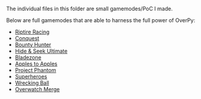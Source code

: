 The individual files in this folder are small gamemodes/PoC I made.

Below are full gamemodes that are able to harness the full power of OverPy:

- [Riptire Racing](https://github.com/Zezombye/riptire-racing)
- [Conquest](https://github.com/GrandeurHammers/Conquest)
- [Bounty Hunter](https://github.com/nathan130200/BountyHunter)
- [Hide & Seek Ultimate](https://github.com/CaptCaptain/Hide-and-Seek--Ultimate)
- [Bladezone](https://github.com/Provoxin/Bladezone)
- [Apples to Apples](https://github.com/CaptCaptain/card-game)
- [Project Phantom](https://github.com/1blockyboi/owwprojectphantom)
- [Superheroes](https://github.com/teknician/superheroes)
- [Wrecking Ball](https://github.com/CaptCaptain/Wreckingball)
- [Overwatch Merge](https://github.com/Jatoxo/OverwatchMerge)
